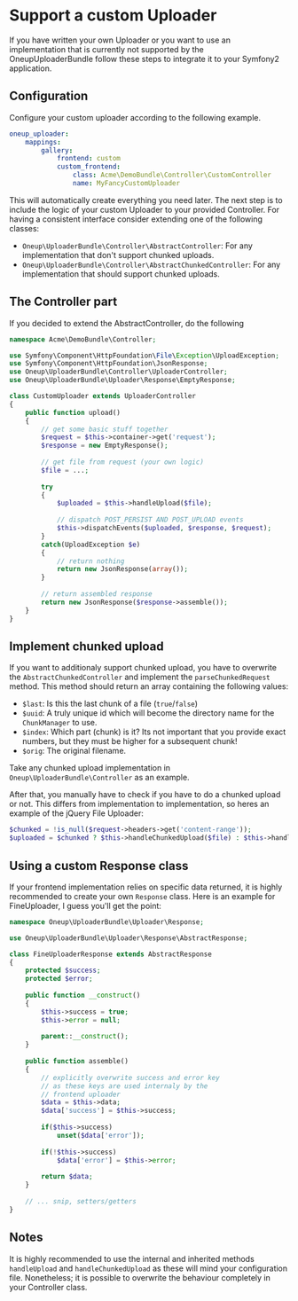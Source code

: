 Support a custom Uploader
=========================

If you have written your own Uploader or you want to use an implementation that is currently not supported by the OneupUploaderBundle follow these steps to integrate it to your Symfony2 application.

## Configuration

Configure your custom uploader according to the following example.

```yml
oneup_uploader:
    mappings:
        gallery:
            frontend: custom
            custom_frontend:
                class: Acme\DemoBundle\Controller\CustomController
                name: MyFancyCustomUploader
```

This will automatically create everything you need later.
The next step is to include the logic of your custom Uploader to your provided Controller. For having a consistent interface consider extending one of the following classes:

* `Oneup\UploaderBundle\Controller\AbstractController`: For any implementation that don't support chunked uploads.
* `Oneup\UploaderBundle\Controller\AbstractChunkedController`: For any implementation that should support chunked uploads.

## The Controller part

If you decided to extend the AbstractController, do the following

```php
namespace Acme\DemoBundle\Controller;

use Symfony\Component\HttpFoundation\File\Exception\UploadException;
use Symfony\Component\HttpFoundation\JsonResponse;
use Oneup\UploaderBundle\Controller\UploaderController;
use Oneup\UploaderBundle\Uploader\Response\EmptyResponse;

class CustomUploader extends UploaderController
{
    public function upload()
    {
        // get some basic stuff together
        $request = $this->container->get('request');
        $response = new EmptyResponse();
        
        // get file from request (your own logic)
        $file = ...;
        
        try
        {
            $uploaded = $this->handleUpload($file);
            
            // dispatch POST_PERSIST AND POST_UPLOAD events
            $this->dispatchEvents($uploaded, $response, $request);
        }
        catch(UploadException $e)
        {
            // return nothing
            return new JsonResponse(array());
        }
        
        // return assembled response
        return new JsonResponse($response->assemble());
    }
}
```

## Implement chunked upload
If you want to additionaly support chunked upload, you have to overwrite the `AbstractChunkedController` and implement the `parseChunkedRequest` method. This method should return an array containing the following values:

* `$last`: Is this the last chunk of a file (`true`/`false`)
* `$uuid`: A truly unique id which will become the directory name for the `ChunkManager` to use.
* `$index`: Which part (chunk) is it? Its not important that you provide exact numbers, but they must be higher for a subsequent chunk!
* `$orig`: The original filename.

Take any chunked upload implementation in `Oneup\UploaderBundle\Controller` as an example.

After that, you manually have to check if you have to do a chunked upload or not. This differs from implementation to implementation, so heres an example of the jQuery File Uploader:

```php        
$chunked = !is_null($request->headers->get('content-range'));
$uploaded = $chunked ? $this->handleChunkedUpload($file) : $this->handleUpload($file);
```

## Using a custom Response class
If your frontend implementation relies on specific data returned, it is highly recommended to create your own `Response` class. Here is an example for FineUploader, I guess you'll get the point:

```php
namespace Oneup\UploaderBundle\Uploader\Response;

use Oneup\UploaderBundle\Uploader\Response\AbstractResponse;

class FineUploaderResponse extends AbstractResponse
{
    protected $success;
    protected $error;
    
    public function __construct()
    {
        $this->success = true;
        $this->error = null;
        
        parent::__construct();
    }
    
    public function assemble()
    {
        // explicitly overwrite success and error key
        // as these keys are used internaly by the
        // frontend uploader
        $data = $this->data;
        $data['success'] = $this->success;
        
        if($this->success)
            unset($data['error']);
        
        if(!$this->success)
            $data['error'] = $this->error;
        
        return $data;
    }
    
    // ... snip, setters/getters
}
```

## Notes

It is highly recommended to use the internal and inherited methods `handleUpload` and `handleChunkedUpload` as these will mind your configuration file. Nonetheless; it is possible to overwrite the behaviour completely in your Controller class.